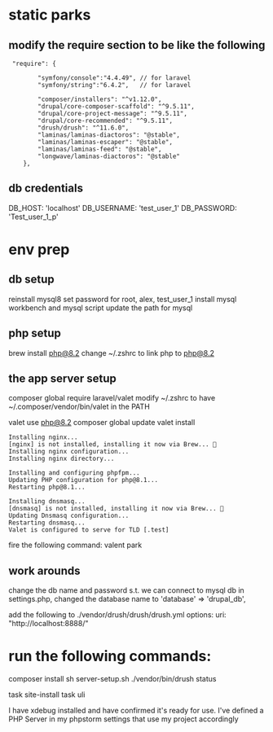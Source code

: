 

# static parks
## modify the require section to be like the following
```
 "require": {

        "symfony/console":"4.4.49", // for laravel
        "symfony/string":"6.4.2",   // for laravel

        "composer/installers": "^v1.12.0",
        "drupal/core-composer-scaffold": "^9.5.11",
        "drupal/core-project-message": "^9.5.11",
        "drupal/core-recommended": "^9.5.11",
        "drush/drush": "^11.6.0",
        "laminas/laminas-diactoros": "@stable",
        "laminas/laminas-escaper": "@stable",
        "laminas/laminas-feed": "@stable",
        "longwave/laminas-diactoros": "@stable"
    },
```

## db credentials
DB_HOST: 'localhost'
DB_USERNAME: 'test_user_1'
DB_PASSWORD: 'Test_user_1_p'





# env prep

## db setup
reinstall mysql8
set password for root, alex, test_user_1
install mysql workbench and mysql script
update the path for mysql

## php setup
brew install php@8.2
change ~/.zshrc to link php to php@8.2


## the app server setup
composer global require laravel/valet
modify ~/.zshrc to have ~/.composer/vendor/bin/valet in the PATH

valet use php@8.2
composer global update
valet install

```
Installing nginx...
[nginx] is not installed, installing it now via Brew... 🍻
Installing nginx configuration...
Installing nginx directory...

Installing and configuring phpfpm...
Updating PHP configuration for php@8.1...
Restarting php@8.1...

Installing dnsmasq...
[dnsmasq] is not installed, installing it now via Brew... 🍻
Updating Dnsmasq configuration...
Restarting dnsmasq...
Valet is configured to serve for TLD [.test]
```
fire the following command: valent park



## work arounds

change the db name and password s.t. we can connect to mysql db
in settings.php, changed the database name to 'database' => 'drupal_db',

add the following to ./vendor/drush/drush/drush.yml
options:
uri: "http://localhost:8888/"




# run the following commands:
composer install
sh server-setup.sh
./vendor/bin/drush status

task site-install
task uli


I have xdebug installed and have confirmed it's ready for use.
I've defined a PHP Server in my phpstorm settings that use my project accordingly

